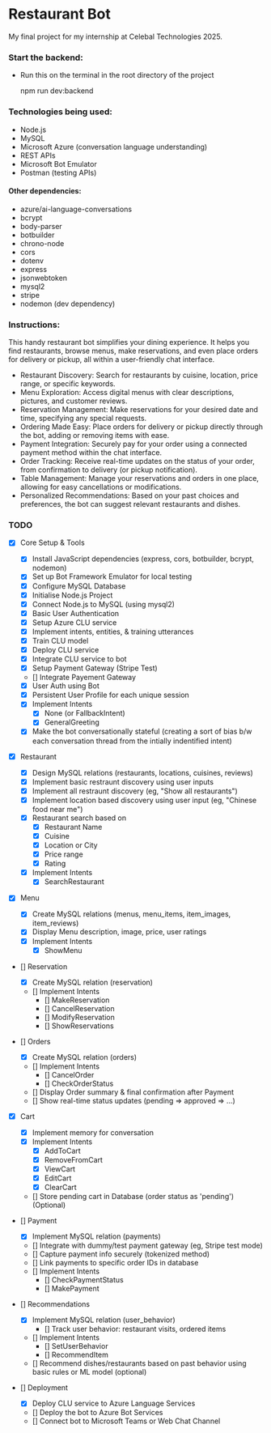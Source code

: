 # Restaurant Bot

My final project for my internship at Celebal Technologies 2025.

### Start the backend:

- Run this on the terminal in the root directory of the project

  npm run dev:backend

### Technologies being used:

- Node.js
- MySQL
- Microsoft Azure (conversation language understanding)
- REST APIs
- Microsoft Bot Emulator
- Postman (testing APIs)

#### Other dependencies:

- azure/ai-language-conversations
- bcrypt
- body-parser
- botbuilder
- chrono-node
- cors
- dotenv
- express
- jsonwebtoken
- mysql2
- stripe
- nodemon (dev dependency)

### Instructions:

This handy restaurant bot simplifies your dining experience. It helps you find restaurants, browse menus, make reservations, and even place orders for delivery or pickup, all within a user-friendly chat interface.

- Restaurant Discovery: Search for restaurants by cuisine, location, price range, or specific keywords.
- Menu Exploration: Access digital menus with clear descriptions, pictures, and customer reviews.
- Reservation Management: Make reservations for your desired date and time, specifying any special requests.
- Ordering Made Easy: Place orders for delivery or pickup directly through the bot, adding or removing items with ease.
- Payment Integration: Securely pay for your order using a connected payment method within the chat interface.
- Order Tracking: Receive real-time updates on the status of your order, from confirmation to delivery (or pickup notification).
- Table Management: Manage your reservations and orders in one place, allowing for easy cancellations or modifications.
- Personalized Recommendations: Based on your past choices and preferences, the bot can suggest relevant restaurants and dishes.

### TODO

- [x] Core Setup & Tools

  - [x] Install JavaScript dependencies (express, cors, botbuilder, bcrypt, nodemon)
  - [x] Set up Bot Framework Emulator for local testing
  - [x] Configure MySQL Database
  - [x] Initialise Node.js Project
  - [x] Connect Node.js to MySQL (using mysql2)
  - [x] Basic User Authentication
  - [x] Setup Azure CLU service
  - [x] Implement intents, entities, & training utterances
  - [x] Train CLU model
  - [x] Deploy CLU service
  - [x] Integrate CLU service to bot
  - [x] Setup Payment Gateway (Stripe Test)
  - [] Integrate Payement Gateway
  - [x] User Auth using Bot
  - [x] Persistent User Profile for each unique session
  - [x] Implement Intents
    - [x] None (or FallbackIntent)
    - [x] GeneralGreeting
  - [x] Make the bot conversationally stateful (creating a sort of bias b/w each conversation thread from the intially indentified intent)

- [x] Restaurant

  - [x] Design MySQL relations (restaurants, locations, cuisines, reviews)
  - [x] Implement basic restraunt discovery using user inputs
  - [x] Implement all restraunt discovery (eg, "Show all restaurants")
  - [x] Implement location based discovery using user input (eg, "Chinese food near me")
  - [x] Restaurant search based on
    - [x] Restaurant Name
    - [x] Cuisine
    - [x] Location or City
    - [x] Price range
    - [x] Rating
  - [x] Implement Intents
    - [x] SearchRestaurant

- [x] Menu

  - [x] Create MySQL relations (menus, menu_items, item_images, item_reviews)
  - [x] Display Menu description, image, price, user ratings
  - [x] Implement Intents
    - [x] ShowMenu

- [] Reservation

  - [x] Create MySQL relation (reservation)
  - [] Implement Intents
    - [] MakeReservation
    - [] CancelReservation
    - [] ModifyReservation
    - [] ShowReservations

- [] Orders

  - [x] Create MySQL relation (orders)
  - [] Implement Intents
    - [] CancelOrder
    - [] CheckOrderStatus
  - [] Display Order summary & final confirmation after Payment
  - [] Show real-time status updates (pending => approved => ...)

- [x] Cart

  - [x] Implement memory for conversation
  - [x] Implement Intents
    - [x] AddToCart
    - [x] RemoveFromCart
    - [x] ViewCart
    - [x] EditCart
    - [x] ClearCart
  - [] Store pending cart in Database (order status as 'pending') (Optional)

- [] Payment

  - [x] Implement MySQL relation (payments)
  - [] Integrate with dummy/test payment gateway (eg, Stripe test mode)
  - [] Capture payment info securely (tokenized method)
  - [] Link payments to specific order IDs in database
  - [] Implement Intents
    - [] CheckPaymentStatus
    - [] MakePayment

- [] Recommendations

  - [x] Implement MySQL relation (user_behavior)
    - [] Track user behavior: restaurant visits, ordered items
    <!-- Future : ratings -->
  - [] Implement Intents
    - [] SetUserBehavior
    - [] RecommendItem
  - [] Recommend dishes/restaurants based on past behavior using basic rules or ML model (optional)

- [] Deployment

  - [x] Deploy CLU service to Azure Language Services
  - [] Deploy the bot to Azure Bot Services
  - [] Connect bot to Microsoft Teams or Web Chat Channel

<!-- - [] Complete Frontend

  - [] ChatWindow: Main chat container using Bot Framework Web Chat SDK for messaging UI.
  - [] ChatHeader: Bot name, status indicator, and possibly a user profile button.
  - [] RestaurantList: Displays list of restaurants (name, rating, cuisine, price range)
  - [] RestaurantCard: Individual restaurant item with basic info and thumbnail.
  - [] LocationFilter: Filter restaurants by city/area.
  - [] CuisineFilter: Filter restaurants by cuisine types.
  - [] RestaurantDetails: Detailed info page/modal for a selected restaurant (address, reviews, menu link).
  - [] MenuList:
  - [] MenuItemCard: -->
